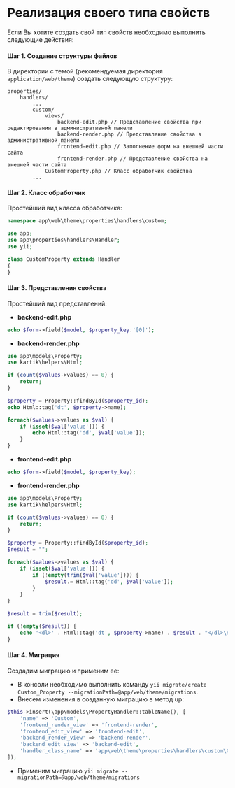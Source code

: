 Реализация своего типа свойств
=====================

Если Вы хотите создать свой тип свойств необходимо выполнить следующие действия:

#### Шаг 1. Создание структуры файлов

В директории с темой (рекомендуемая директория `application/web/theme`) создать следующую структуру:

```
properties/
	handlers/
		...
		custom/
			views/
				backend-edit.php // Представление свойства при редактировании в административной панели
				backend-render.php // Представление свойства в административной панели
				frontend-edit.php // Заполнение форм на внешней части сайта
				frontend-render.php // Представление свойства на внешней части сайта
			CustomProperty.php // Класс обработчик свойства
		...
```

#### Шаг 2. Класс обработчик

Простейший вид класса обработчика:

```php
namespace app\web\theme\properties\handlers\custom;

use app;
use app\properties\handlers\Handler;
use yii;

class CustomProperty extends Handler
{
}
```

#### Шаг 3. Представления свойства

Простейший вид представлений:

* **backend-edit.php**

```php
echo $form->field($model, $property_key.'[0]');
```

* **backend-render.php**

```php
use app\models\Property;
use kartik\helpers\Html;

if (count($values->values) == 0) {
    return;
}

$property = Property::findById($property_id);
echo Html::tag('dt', $property->name);

foreach($values->values as $val) {
    if (isset($val['value'])) {
        echo Html::tag('dd', $val['value']);
    }
}

```

* **frontend-edit.php**

```php
echo $form->field($model, $property_key);
```

* **frontend-render.php**

```php
use app\models\Property;
use kartik\helpers\Html;

if (count($values->values) == 0) {
    return;
}

$property = Property::findById($property_id);
$result = "";

foreach($values->values as $val) {
    if (isset($val['value'])) {
        if (!empty(trim($val['value']))) {
            $result.= Html::tag('dd', $val['value']);
        }
    }
}

$result = trim($result);

if (!empty($result)) {
    echo '<dl>' . Html::tag('dt', $property->name) . $result . "</dl>\n\n";
}
```

#### Шаг 4. Миграция

Создадим миграцию и применим ее:

* В консоли необходимо выполнить команду `yii migrate/create Custom_Property --migrationPath=@app/web/theme/migrations`. 
* Внесем изменения в созданную миграцию в метод up:
```php
$this->insert(\app\models\PropertyHandler::tableName(), [
    'name' => 'Custom',
    'frontend_render_view' => 'frontend-render',
    'frontend_edit_view' => 'frontend-edit',
    'backend_render_view' => 'backend-render',
    'backend_edit_view' => 'backend-edit',
    'handler_class_name' => 'app\web\theme\properties\handlers\custom\CustomProperty',
]);
```
* Применим миграцию `yii migrate --migrationPath=@app/web/theme/migrations`